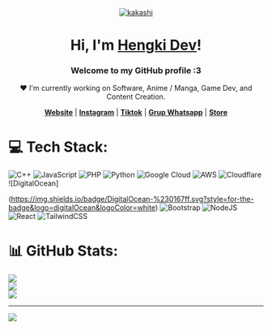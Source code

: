 <p align="center">
  <a href="https://hengkidev.my.id">
   <img src="https://media1.giphy.com/media/v1.Y2lkPTc5MGI3NjExYmdlZHhibWlhMm53YTF2OTkyM2d6Ymo4Zndyejdjd3p1dTA4a2t5aiZlcD12MV9pbnRlcm5hbF9naWZfYnlfaWQmY3Q9Zw/H3NF3JvE1mOsOXb8l3/giphy.webp" alt="kakashi">
  </a>
</p>

<h1 align="center">Hi, I'm <a href="https://hengkidev.my.id">Hengki Dev</a>!</h1>
<p align="center">
  <a href="https://Hengkidev.my,id">
  </a>
</p>
<h3 align="center">Welcome to my GitHub profile :3</h3>

<p align="center">❤ I'm currently working on Software, Anime / Manga, Game Dev, and Content Creation.</p>

<p align="center">
  <strong><a href="https://hengkidev.my.id">Website</a></strong> |
  <strong><a href="https://www.instagram.com/alwayshengki/profilecard/?igsh=c2N1bm1rZXRhdnRp">Instagram</a></strong> |
  <strong><a href="https://www.tiktok.com/@alwayshengkii?_t=8qwBfdd1C2K&_r=1">Tiktok</a></strong> |
  <strong><a href="https://chat.whatsapp.com/DxaKtmH9pq9JmIOh0JJW0d">Grup Whatsapp</a></strong> |
  <strong><a href="http://wa.me//+6283151760855">Store</a></strong>
</p>

# 💻 Tech Stack:
![C++](https://img.shields.io/badge/c++-%2300599C.svg?style=for-the-badge&logo=c%2B%2B&logoColor=white) ![JavaScript](https://img.shields.io/badge/javascript-%23323330.svg?style=for-the-badge&logo=javascript&logoColor=%23F7DF1E) ![PHP](https://img.shields.io/badge/php-%23777BB4.svg?style=for-the-badge&logo=php&logoColor=white) ![Python](https://img.shields.io/badge/python-3670A0?style=for-the-badge&logo=python&logoColor=ffdd54) ![Google Cloud](https://img.shields.io/badge/GoogleCloud-%234285F4.svg?style=for-the-badge&logo=google-cloud&logoColor=white) ![AWS](https://img.shields.io/badge/AWS-%23FF9900.svg?style=for-the-badge&logo=amazon-aws&logoColor=white) ![Cloudflare](https://img.shields.io/badge/Cloudflare-F38020?style=for-the-badge&logo=Cloudflare&logoColor=white) ![DigitalOcean]

(https://img.shields.io/badge/DigitalOcean-%230167ff.svg?style=for-the-badge&logo=digitalOcean&logoColor=white) ![Bootstrap](https://img.shields.io/badge/bootstrap-%238511FA.svg?style=for-the-badge&logo=bootstrap&logoColor=white) ![NodeJS](https://img.shields.io/badge/node.js-6DA55F?style=for-the-badge&logo=node.js&logoColor=white) ![React](https://img.shields.io/badge/react-%2320232a.svg?style=for-the-badge&logo=react&logoColor=%2361DAFB) ![TailwindCSS](https://img.shields.io/badge/tailwindcss-%2338B2AC.svg?style=for-the-badge&logo=tailwind-css&logoColor=white)
# 📊 GitHub Stats:
![](https://github-readme-stats.vercel.app/api?username=HengkiDev&theme=dark&hide_border=false&include_all_commits=true&count_private=true)<br/>
![](https://github-readme-streak-stats.herokuapp.com/?user=HengkiDev&theme=dark&hide_border=false)<br/>
![](https://github-readme-stats.vercel.app/api/top-langs/?username=HengkiDev&theme=dark&hide_border=false&include_all_commits=true&count_private=true&layout=compact)

---
[![](https://visitcount.itsvg.in/api?id=HengkiDev&icon=4&color=0)](https://visitcount.itsvg.in)

<!-- Proudly created with GPRM ( https://gprm.itsvg.in ) -->
